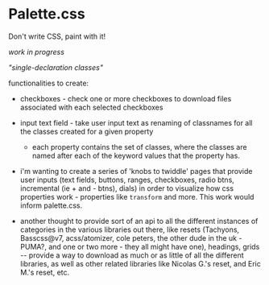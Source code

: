 # Palette.css

Don't write CSS, paint with it!

*work in progress*

*"single-declaration classes"*

functionalities to create:
- checkboxes - check one or more checkboxes to download files associated with each selected checkboxes
- input text field - take user input text as renaming of classnames for all the classes created for a given property
  - each property contains the set of classes, where the classes are named after each of the keyword values that the property has.

- i'm wanting to create a series of 'knobs to twiddle' pages that provide user inputs (text fields, buttons, ranges, checkboxes, radio btns, incremental (ie + and - btns), dials) in order to visualize how css properties work - properties like `transform` and more. This work would inform palette.css.

- another thought to provide sort of an api to all the different instances of categories in the various libraries out there, like resets (Tachyons, Basscss@v7, acss/atomizer, cole peters, the other dude in the uk - PUMA?, and one or two more - they all might have one), headings, grids -- provide a way to download as much or as little of all the different libraries, as well as other related libraries like Nicolas G.'s reset, and Eric M.'s reset, etc.
